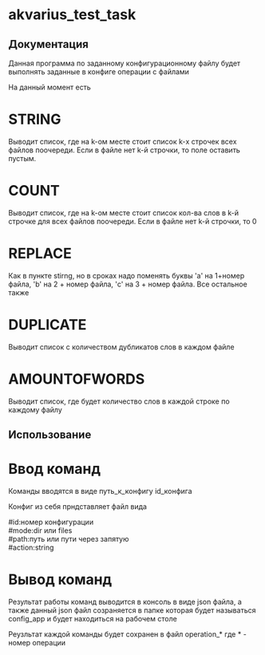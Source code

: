 # akvarius_test_task
## Документация ##

Данная программа по заданному конфигурационному файлу будет выполнять заданные в конфиге операции с файлами

На данный момент есть

# STRING
Выводит список, где на k-ом месте стоит список k-х строчек всех файлов поочереди. Если в файле нет k-й строчки, то поле оставить пустым.

# COUNT
Выводит список, где на k-ом месте стоит список кол-ва слов в k-й строчке для всех файлов поочереди. Если в файле нет k-й строчки, то 0

# REPLACE
Как в пункте stirng, но в сроках надо поменять буквы 'a' на 1+номер файла, 'b' на 2 + номер файла, 'c' на 3 + номер файла. Все остальное также

# DUPLICATE
Выводит список с количеством дубликатов слов в каждом файле

# AMOUNTOFWORDS
Выводит список, где будет количество слов в каждой строке по каждому файлу


## Использование

# Ввод команд

Команды вводятся в виде путь_к_конфигу id_конфига

Конфиг из себя прндставляет файл вида

#id:номер конфигурации<br>
#mode:dir или files<br>
#path:путь или пути через запятую<br>
#action:string

# Вывод команд

Результат работы команд выводится в консоль в виде json файла, а также данный json файл созраняется в папке которая
будет называться config_app и будет находиться на рабочем столе

Реузльтат каждой команды будет сохранен в файл operation_* где * - номер операции



